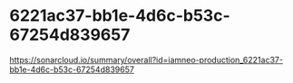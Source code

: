 # 6221ac37-bb1e-4d6c-b53c-67254d839657
https://sonarcloud.io/summary/overall?id=iamneo-production_6221ac37-bb1e-4d6c-b53c-67254d839657

